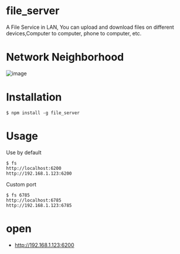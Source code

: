 # file_server
A File Service in LAN, You can upload and download files on different devices,Computer to computer, phone to computer, etc.
# Network Neighborhood

![image](https://laof.github.io/img/fs/readme.png)

# Installation
```
$ npm install -g file_server
```
# Usage
Use by default
```
$ fs
http://localhost:6200
http://192.168.1.123:6200
```
Custom port
```
$ fs 6785
http://localhost:6785
http://192.168.1.123:6785
```
# open

- http://192.168.1.123:6200